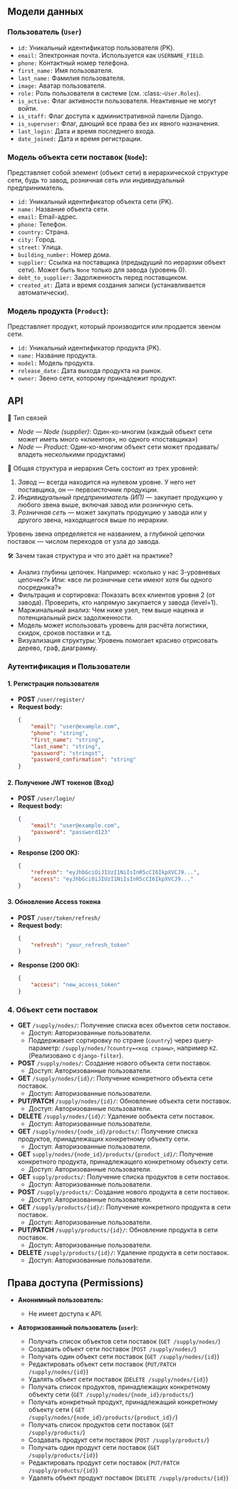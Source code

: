 ## Модели данных

### Пользователь (`User`)

- `id:` Уникальный идентификатор пользователя (PK).
- `email:` Электронная почта. Используется как ``USERNAME_FIELD``.
- `phone:` Контактный номер телефона.
- `first_name:` Имя пользователя.
- `last_name:` Фамилия пользователя.
- `image:` Аватар пользователя.
- `role:` Роль пользователя в системе (см. :class:`~User.Roles`).
- `is_active:` Флаг активности пользователя. Неактивные не могут войти.
- `is_staff:` Флаг доступа к административной панели Django.
- `is_superuser:` Флаг, дающий все права без их явного назначения.
- `last_login:` Дата и время последнего входа.
- `date_joined:` Дата и время регистрации.

### Модель объекта сети поставок (`Node`):

Представляет собой элемент (объект сети) в иерархической структуре сети, будь то завод, розничная сеть или
индивидуальный
предприниматель.

- `id:` Уникальный идентификатор объекта сети (PK).
- `name:` Название объекта сети.
- `email:` Email-адрес.
- `phone:` Телефон.
- `country:` Страна.
- `city:` Город.
- `street:` Улица.
- `building_number:` Номер дома.
- `supplier:` Ссылка на поставщика (предыдущий по иерархии объект сети). Может быть ``None`` только для завода (уровень
  0).
- `debt_to_supplier:` Задолженность перед поставщиком.
- `created_at:` Дата и время создания записи (устанавливается автоматически).

### Модель продукта (`Product`):

Представляет продукт, который производится или продается звеном сети.

- `id:` Уникальный идентификатор продукта (PK).
- `name:` Название продукта.
- `model:` Модель продукта.
- `release_date:` Дата выхода продукта на рынок.
- `owner:` Звено сети, которому принадлежит продукт.

## API

🔁 Тип связей

- *Node — Node (supplier)*: Один-ко-многим (каждый объект сети может иметь много «клиентов», но одного
  «поставщика»)
- *Node — Product*: Один-ко-многим объект сети может продавать/владеть несколькими продуктами)

📐 Общая структура и иерархия
Сеть состоит из трех уровней:

1. *Завод* — всегда находится на нулевом уровне. У него нет поставщика, он — первоисточник продукции.
2. *Индивидуальный предприниматель (ИП)* — закупает продукцию у любого звена выше, включая завод или розничную сеть.
3. *Розничная сеть* — может закупать продукцию у завода или у другого звена, находящегося выше по иерархии.

Уровень звена определяется не названием, а глубиной цепочки поставок — числом переходов от узла до завода.

🛠️ Зачем такая структура и что это даёт на практике?

- Анализ глубины цепочек.
  Например: «сколько у нас 3-уровневых цепочек?»
  Или: «все ли розничные сети имеют хотя бы одного посредника?»
- Фильтрация и сортировка:
  Показать всех клиентов уровня 2 (от завода).
  Проверить, кто напрямую закупается у завода (level=1).
- Маржинальный анализ:
  Чем ниже узел, тем выше наценка и потенциальный риск задолженности.
- Модель может использовать уровень для расчёта логистики, скидок, сроков поставки и т.д.
- Визуализация структуры:
  Уровень помогает красиво отрисовать дерево, граф, диаграмму.

### Аутентификация и Пользователи

#### 1. Регистрация пользователя

- **POST** `/user/register/`
- **Request body:**
    ```json
    {
        "email": "user@example.com",
        "phone": "string",
        "first_name": "string",
        "last_name": "string",
        "password": "stringst",
        "password_confirmation": "string"
    }
    ```

#### 2. Получение JWT токенов (Вход)

- **POST** `/user/login/`
- **Request body:**
    ```json
    {
        "email": "user@example.com",
        "password": "password123"
    }
    ```
- **Response (200 OK):**
  ```json
  {
      "refresh": "eyJhbGciOiJIUzI1NiIsInR5cCI6IkpXVCJ9...",
      "access": "eyJhbGciOiJIUzI1NiIsInR5cCI6IkpXVCJ9..."
  }
  ```

#### 3. Обновление Access токена

- **POST** `/user/token/refresh/`
- **Request body:**
  ```json
  {
      "refresh": "your_refresh_token"
  }
  ```
- **Response (200 OK):**
  ```json
  {
      "access": "new_access_token"
  }
  ```

### 4. Объект сети поставок

- **GET** `/supply/nodes/`: Получение списка всех объектов сети поставок.
    - Доступ: Авторизованные пользователи.
    - Поддерживает сортировку по стране (`country`) через query-параметр: `/supply/nodes/?country=<код страны>`,
      например `KZ`. (Реализовано с `django-filter`).
- **POST** `/supply/nodes/`: Создание нового объекта сети поставок.
    - Доступ: Авторизованные пользователи.
- **GET** `/supply/nodes/{id}/`: Получение конкретного объекта сети поставок.
    - Доступ: Авторизованные пользователи.
- **PUT/PATCH** `/supply/nodes/{id}/`: Обновление объекта сети поставок.
    - Доступ: Авторизованные пользователи.
- **DELETE** `/supply/nodes/{id}/`: Удаление ообъекта сети поставок.
    - Доступ: Авторизованные пользователи.
- **GET** `/supply/nodes/{node_id}/products/`: Получение списка продуктов, принадлежащих конкретному объекту сети.
    - Доступ: Авторизованные пользователи.
- **GET** `supply/nodes/{node_id}/products/{product_id}/`: Получение конкретного продукта, принадлежащего конкретному
  объекту сети.
    - Доступ: Авторизованные пользователи.
- **GET** `supply/products/`: Получение списка продуктов в сети поставок.
    - Доступ: Авторизованные пользователи.
- **POST** `/supply/products/`: Создание нового продукта в сети поставок.
    - Доступ: Авторизованные пользователи.
- **GET** `/supply/products/{id}/`: Получение конкретного продукта в сети поставок.
    - Доступ: Авторизованные пользователи.
- **PUT/PATCH** `/supply/products/{id}/`: Обновление продукта в сети поставок.
    - Доступ: Авторизованные пользователи.
- **DELETE** `/supply/products/{id}/`: Удаление продукта в сети поставок.
    - Доступ: Авторизованные пользователи.

## Права доступа (Permissions)

- **Анонимный пользователь:**
    - Не имеет доступа к API.

- **Авторизованный пользователь (`user`):**
    - Получать список объектов сети поставок (`GET /supply/nodes/`)
    - Создавать объект сети поставок (`POST /supply/nodes/`)
    - Получать один объект сети поставок (`GET /supply/nodes/{id}`)
    - Редактировать объект сети поставок (`PUT/PATCH /supply/nodes/{id}`)
    - Удалять объект сети поставок (`DELETE /supply/nodes/{id}`)
    - Получать список продуктов, принадлежащих конкретному объекту сети (`GET /supply/nodes/{node_id}/products/`)
    - Получать конкретный продукт, принадлежащий конкретному объекту сети (
      `GET /supply/nodes/{node_id}/products/{product_id}/`)
    - Получать список продуктов сети поставок (`GET /supply/products/`)
    - Создавать продукт сети поставок (`POST /supply/products/`)
    - Получать один продукт сети поставок (`GET /supply/products/{id}`)
    - Редактировать продукт сети поставок (`PUT/PATCH /supply/products/{id}`)
    - Удалять объект продукт поставок (`DELETE /supply/products/{id}`)
